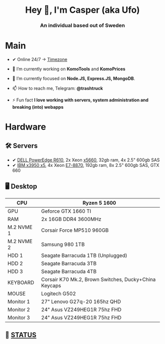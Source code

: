 
<h1 align="center">Hey 👋, I'm Casper (aka Ufo)</h1>
<h3 align="center">An individual based out of Sweden</h3>

# Main

- ✔ Online 24/7 &rarr; [Timezone](https://time.is/Stockholm)

- 🔭 I’m currently working on **KomoTools** and **KomoPrices**

- 🌱 I’m currently focused on  **Node.JS, Express.JS, MongoDB**.

- 📫 How to reach me, Telegram: **@trashtruck**
 
- ⚡ Fun fact **I love working with servers, system administration and breaking (into) webapps**

# Hardware

## 🛠 Servers
- ✔ [DELL PowerEdge R610](https://i.dell.com/sites/csdocuments/Shared-Content_data-Sheets_Documents/en/R610-SpecSheet.pdf), 2x Xeon [x5660](https://ark.intel.com/content/www/us/en/ark/products/47921/intel-xeon-processor-x5660-12m-cache-2-80-ghz-6-40-gts-intel-qpi.html), 32gb ram, 4x 2.5" 600gb SAS
- ✔ [IBM x3950 x5](https://www.ibm.com/common/ssi/cgi-bin/ssialias?infotype=an&subtype=ca&appname=gpateam&supplier=897&letternum=ENUS112-141), 4x Xeon [E7-8870](https://www.intel.com/content/www/us/en/products/sku/53580/intel-xeon-processor-e78870-30m-cache-2-40-ghz-6-40-gts-intel-qpi/specifications.html), 192gb ram, 8x 2.5" 600gb SAS, GTX 660

## 🖥 Desktop
| CPU        | Ryzen 5 1600                                          |
|------------|-------------------------------------------------------|
| GPU        | Geforce GTX 1660 TI                                   |
| RAM        | 2x 16GB DDR4 3600MHz                                  |
| M.2 NVME 1 | Corsair Force MP510 960GB                             |
| M.2 NVME 2 | Samsung 980 1TB                                       |
| HDD 1      | Seagate Barracuda 1TB (Unplugged)                     |
| HDD 2      | Seagate Barracuda 3TB                                 |
| HDD 3      | Seagate Barracuda 4TB                                 |
| KEYBOARD   | Corsair K70 Mk.2, Brown Switches, Ducky+China Keycaps |
| MOUSE      | Logitech G502                                         |
| Monitor 1  | 27" Lenovo G27q-20 165hz QHD                          |
| Monitor 2  | 24" Asus VZ249HEG1R 75hz FHD                          |
| Monitor 3  | 24" Asus VZ249HEG1R 75hz FHD                          |

## 🧬 [STATUS](https://status.caspers.club/)
